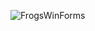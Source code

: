 ![FrogsWinForms](https://github.com/Zoron87/FrogsWinForms/assets/29422098/ed1bce30-1cc1-48ec-849c-5e84ac161bb1)
